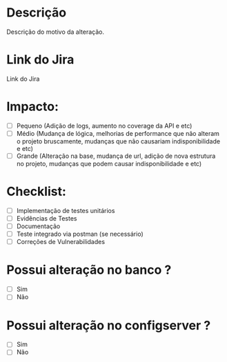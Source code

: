 # Descrição
Descrição do motivo da alteração.

# Link do Jira
Link do Jira

# Impacto:
- [ ] Pequeno (Adição de logs, aumento no coverage da API e etc)
- [ ] Médio (Mudança de lógica, melhorias de performance que não alteram o projeto bruscamente, mudanças que não causariam indisponibilidade e etc)
- [ ] Grande (Alteração na base, mudança de url, adição de nova estrutura no projeto, mudanças que podem causar indisponibilidade e etc)

# Checklist:
- [ ] Implementação de testes unitários
- [ ] Evidências de Testes
- [ ] Documentação
- [ ] Teste integrado via postman (se necessário)
- [ ] Correções de Vulnerabilidades 

# Possui alteração no banco ?
- [ ] Sim
- [ ] Não

# Possui alteração no configserver ?
- [ ] Sim
- [ ] Não
